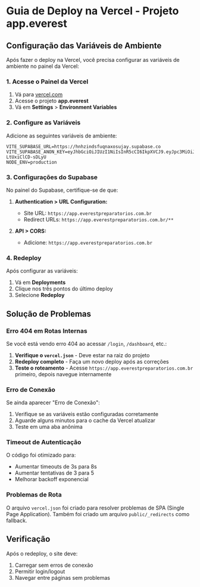 # Guia de Deploy na Vercel - Projeto app.everest

## Configuração das Variáveis de Ambiente

Após fazer o deploy na Vercel, você precisa configurar as variáveis de ambiente no painel da Vercel:

### 1. Acesse o Painel da Vercel
1. Vá para [vercel.com](https://vercel.com)
2. Acesse o projeto **app.everest**
3. Vá em **Settings** > **Environment Variables**

### 2. Configure as Variáveis
Adicione as seguintes variáveis de ambiente:

```
VITE_SUPABASE_URL=https://hnhzindsfuqnaxosujay.supabase.co
VITE_SUPABASE_ANON_KEY=eyJhbGciOiJIUzI1NiIsInR5cCI6IkpXVCJ9.eyJpc3MiOiJzdXBhYmFzZSIsInJlZiI6ImhuaHppbmRzZnVxbmF4b3N1amF5Iiwicm9sZSI6ImFub24iLCJpYXQiOjE3NTI5MzU5NTIsImV4cCI6MjA2ODUxMTk1Mn0.cT7fe1wjee9HfZw_IVD7K_exMqu-LtUxiClCD-sDLyU
NODE_ENV=production
```

### 3. Configurações do Supabase
No painel do Supabase, certifique-se de que:

1. **Authentication > URL Configuration:**
   - Site URL: `https://app.everestpreparatorios.com.br`
   - Redirect URLs: `https://app.everestpreparatorios.com.br/**`

2. **API > CORS:**
   - Adicione: `https://app.everestpreparatorios.com.br`

### 4. Redeploy
Após configurar as variáveis:
1. Vá em **Deployments**
2. Clique nos três pontos do último deploy
3. Selecione **Redeploy**

## Solução de Problemas

### Erro 404 em Rotas Internas
Se você está vendo erro 404 ao acessar `/login`, `/dashboard`, etc.:

1. **Verifique o `vercel.json`** - Deve estar na raiz do projeto
2. **Redeploy completo** - Faça um novo deploy após as correções
3. **Teste o roteamento** - Acesse `https://app.everestpreparatorios.com.br` primeiro, depois navegue internamente

### Erro de Conexão
Se ainda aparecer "Erro de Conexão":
1. Verifique se as variáveis estão configuradas corretamente
2. Aguarde alguns minutos para o cache da Vercel atualizar
3. Teste em uma aba anônima

### Timeout de Autenticação
O código foi otimizado para:
- Aumentar timeouts de 3s para 8s
- Aumentar tentativas de 3 para 5
- Melhorar backoff exponencial

### Problemas de Rota
O arquivo `vercel.json` foi criado para resolver problemas de SPA (Single Page Application).
Também foi criado um arquivo `public/_redirects` como fallback.

## Verificação
Após o redeploy, o site deve:
1. Carregar sem erros de conexão
2. Permitir login/logout
3. Navegar entre páginas sem problemas
